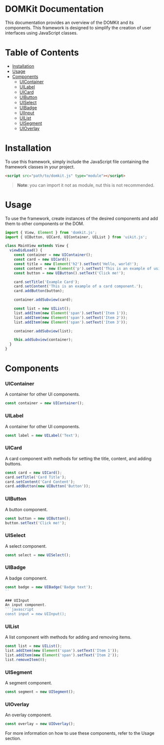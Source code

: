# DOMKit Documentation
This documentation provides an overview of the DOMKit and its components. This framework is designed to simplify the creation of user interfaces using JavaScript classes.

# Table of Contents
- [Installation](#installation)
- [Usage](#usage)
- [Components](#components)
  - [UIContainer](#uicontainer)
  - [UILabel](#uilabel)
  - [UICard](#uicard)
  - [UIButton](#uibutton)
  - [UISelect](#uiselect)
  - [UIBadge](#uibadge)
  - [UIInput](#uiinput)
  - [UIList](#uilist)
  - [UISegment](#uisegment)
  - [UIOverlay](#uioverlay)

# Installation
To use this framework, simply include the JavaScript file containing the framework classes in your project.
```html
<script src="path/to/domkit.js" type="module"></script>
```
> **Note**: you can import it not as module, nut this is not recommended.

# Usage
To use the framework, create instances of the desired components and add them to other components or the DOM.

```javascript
import { View, Element } from 'domkit.js';
import { UIButton, UICard, UIContainer, UIList } from 'uikit.js';

class MainView extends View {
  viewDidLoad() {
    const container = new UIContainer();
    const card = new UICard();
    const title = new Element('h2').setText('Hello, world!');
    const content = new Element('p').setText('This is an example of using the UI framework.');
    const button = new UIButton().setText('Click me!');

    card.setTitle('Example Card');
    card.setContent('This is an example of a card component.');
    card.addButton(button);

    container.addSubview(card);

    const list = new UIList();
    list.addItem(new Element('span').setText('Item 1'));
    list.addItem(new Element('span').setText('Item 2'));
    list.addItem(new Element('span').setText('Item 3'));

    container.addSubview(list);

    this.addSubview(container);
  }
}
```

# Components
### UIContainer
A container for other UI components.
```javascript
const container = new UIContainer();
```

### UILabel
A container for other UI components.
```javascript
const label = new UILabel('Text');
```

### UICard
A card component with methods for setting the title, content, and adding buttons.
```javascript
const card = new UICard();
card.setTitle('Card Title');
card.setContent('Card Content');
card.addButton(new UIButton('Button'));
```

### UIButton
A button component.
```javascript
const button = new UIButton();
button.setText('Click me!');
```

### UISelect
A select component.
```javascript
const select = new UISelect();
```

### UIBadge
A badge component.
```javascript
const badge = new UIBadge('Badge text');
``

### UIInput
An input component.
```javascript
const input = new UIInput();
```

### UIList
A list component with methods for adding and removing items.
```javascript
const list = new UIList();
list.addItem(new Element('span').setText('Item 1'));
list.addItem(new Element('span').setText('Item 2'));
list.removeItem(0);
```

### UISegment
A segment component.
```javascript
const segment = new UISegment();
```

### UIOverlay
An overlay component.
```javascript
const overlay = new UIOverlay();
```

For more information on how to use these components, refer to the Usage section.
